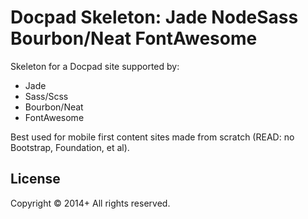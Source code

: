 # Docpad Skeleton: Jade NodeSass Bourbon/Neat FontAwesome

Skeleton for a Docpad site supported by:
* Jade
* Sass/Scss
* Bourbon/Neat
* FontAwesome

Best used for mobile first content sites made from scratch (READ: no
Bootstrap, Foundation, et al).

## License
Copyright &copy; 2014+ All rights reserved.